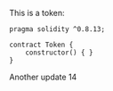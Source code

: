 This is a token: 

```
pragma solidity ^0.8.13;

contract Token {
    constructor() { }
}

```

Another update 14